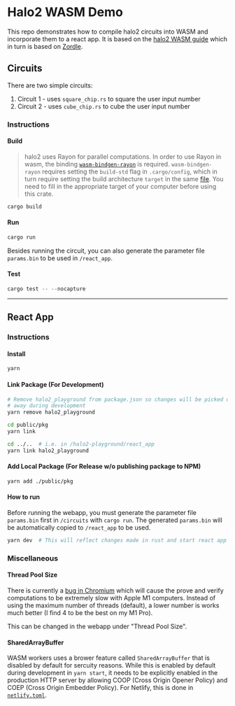 # Halo2 WASM Demo

This repo demonstrates how to compile halo2 circuits into WASM and incorporate them to a react app. It is based on the [halo2 WASM guide](https://zcash.github.io/halo2/user/wasm-port.html) which in turn is based on [Zordle](https://github.com/nalinbhardwaj/zordle).

## Circuits

There are two simple circuits:

1. Circuit 1 - uses `square_chip.rs` to square the user input number
2. Circuit 2 - uses `cube_chip.rs` to cube the user input number

### Instructions

#### Build

> halo2 uses Rayon for parallel computations. In order to use Rayon in wasm, the binding [`wasm-bindgen-rayon`](https://github.com/GoogleChromeLabs/wasm-bindgen-rayon) is required. `wasm-bindgen-rayon` requires setting the `build-std` flag in `.cargo/config`, which in turn require setting the build architecture `target` in the same [file](https://github.com/flyingnobita/halo2-playground/blob/6cea21c739cdf56a9b27fd236b4102e9249ca9e0/circuits/.cargo/config.toml#L12). You need to fill in the appropriate target of your computer before using this crate.

```rust
cargo build
```

#### Run

```rust
cargo run
```

Besides running the circuit, you can also generate the parameter file `params.bin` to be used in `/react_app`.

#### Test

```rust
cargo test -- --nocapture
```

---

## React App

### Instructions

#### Install

```bash
yarn
```

#### Link Package (For Development)

```bash
# Remove halo2_playground from package.json so changes will be picked up right
# away during development
yarn remove halo2_playground

cd public/pkg
yarn link

cd ../..  # i.e. in /halo2-playground/react_app
yarn link halo2_playground
```

#### Add Local Package (For Release w/o publishing package to NPM)

```bash
yarn add ./public/pkg
```

#### How to run

Before running the webapp, you must generate the parameter file `params.bin` first in `/circuits` with `cargo run`. The generated `params.bin` will be automatically copied to `/react_app` to be used.

```bash
yarn dev  # This will reflect changes made in rust and start react app
```

### Miscellaneous

#### Thread Pool Size

There is currently a [bug in Chromium](https://bugs.chromium.org/p/chromium/issues/detail?id=1228686&q=reporter%3Arreverser%40google.com&can=1) which will cause the prove and verify computations to be extremely slow with Apple M1 computers. Instead of using the maximum number of threads (default), a lower number is works much better (I find 4 to be the best on my M1 Pro).

This can be changed in the webapp under "Thread Pool Size".

#### SharedArrayBuffer

WASM workers uses a brower feature called `SharedArrayBuffer` that is disabled by default for sercuity reasons. While this is enabled by default during development in `yarn start`, it needs to be explicitly enabled in the production HTTP server by allowing COOP (Cross Origin Opener Policy) and COEP (Cross Origin Embedder Policy). For Netlify, this is done in [`netlify.toml`](./netlify.toml).
